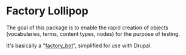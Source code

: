 # Factory Lollipop

The goal of this package is to enable the rapid creation of objects (vocabularies, terms, content types, nodes) for the purpose of testing.

It's basically a "[factory_bot](https://github.com/thoughtbot/factory_bot)", simplified for use with Drupal.
